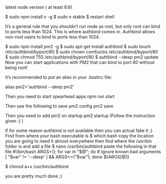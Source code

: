 latest node version ( at least 6.6)

$ sudo npm install n -g
$ sudo n stable
$ restart shell


It’s a general rule that you shouldn’t run node as root, but only root can bind to ports less than 1024. This is where authbind comes in. Authbind allows non-root users to bind to ports less than 1024.

$ sudo npm install pm2 -g
$ sudo apt-get install authbind
$ sudo touch /etc/authbind/byport/80
$ sudo chown comfucios /etc/authbind/byport/80
$ sudo chmod 755 /etc/authbind/byport/80
$ authbind --deep pm2 update
Now you can start applications with PM2 that can bind to port 80 without being root!

It’s recommended to put an alias in your .bashrc file:

alias pm2='authbind --deep pm2'



Then you need to start spearhead apps
npm run start

Then use the following to save pm2 config
pm2 save

Then you need to add pm2 on startup
pm2 startup
(Follow the instruction given :) )


If for some reason authbind is not available then you can actual fake it ;)
Find from where your bash executable is
$ which bash
copy the location you are going to need it almost everywhere
then find where the /usr/bin folder is and add a file
$ nano /usr/bin/authbind
paste the following in that file
#!/bin/bash
ARGS=();
    for var in "$@"; do
        # Ignore known bad arguments
        [ "$var" != '--deep' ] && ARGS+=("$var");
    done
    ${ARGS[@]}

$ chmod a+x /usr/bin/authbind

you are pretty much done ;)

